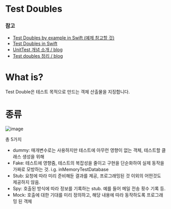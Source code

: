 # Test Doubles

### 참고 
- [Test Doubles by example in Swift (예제 참고할 것)](https://medium.com/@pena.fernan/test-doubles-by-example-in-swift-558e9f47de52)
- [Test Doubles in Swift](https://bocato.medium.com/test-doubles-in-swift-68d04884de73)
- [UnitTest 개념 소개 / blog](https://hcn1519.github.io/articles/2021-09/unittest)
- [Test doubles 정리 / blog](https://brunch.co.kr/@tilltue/55)

# What is?
Test Double은 테스트 목적으로 만드는 객체 산출물을 지징합니다. 

# 종류 
![image](https://github.com/jaehoon9186/study/assets/83233720/72444a07-abe2-4840-a7ef-5e9a7df4b580)


총 5가지  

* dummy: 매개변수로는 사용하지만 테스트에 아무런 영향이 없는 객체, 테스트할 클래스 생성을 위해 
* Fake: 테스트에 영향줌, 테스트의 복잡성을 줄이고 구현을 단순화하여 실제 동작을 가짜로 모방하는 것. i.g. inMemoryTestDatabase
* Stub: 요청에 따라 미리 준비해둔 결과를 제공, 프로그래밍된 것 이외의 어떤것도 제공하지 않음. 
* Spy: 호출된 방식에 따라 정보를 기록하는 stub. 예를 들어 메일 전송 횟수 기록 등.
* Mock: 호출에 대한 기대를 미리 정의하고, 해당 내용에 따라 동작하도록 프로그래밍 된 객체 


